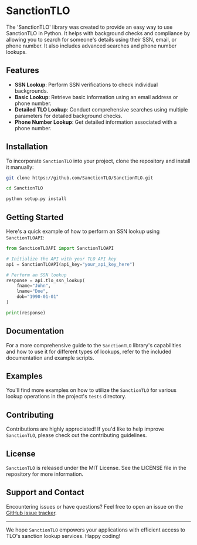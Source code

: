 
# SanctionTLO

The 'SanctionTLO' library was created to provide an easy way to use SanctionTLO in Python. It helps with background checks and compliance by allowing you to search for someone's details using their SSN, email, or phone number. It also includes advanced searches and phone number lookups.

## Features

- **SSN Lookup**: Perform SSN verifications to check individual backgrounds.
- **Basic Lookup**: Retrieve basic information using an email address or phone number.
- **Detailed TLO Lookup**: Conduct comprehensive searches using multiple parameters for detailed background checks.
- **Phone Number Lookup**: Get detailed information associated with a phone number.

## Installation

To incorporate `SanctionTLO` into your project, clone the repository and install it manually:

```bash
git clone https://github.com/SanctionTLO/SanctionTLO.git
```

```bash
cd SanctionTLO
```

```bash
python setup.py install
```

## Getting Started

Here's a quick example of how to perform an SSN lookup using `SanctionTLOAPI`:

```python
from SanctionTLOAPI import SanctionTLOAPI

# Initialize the API with your TLO API key
api = SanctionTLOAPI(api_key="your_api_key_here")

# Perform an SSN lookup
response = api.tlo_ssn_lookup(
    fname="John",
    lname="Doe",
    dob="1990-01-01"
)

print(response)
```

## Documentation

For a more comprehensive guide to the `SanctionTLO` library's capabilities and how to use it for different types of lookups, refer to the included documentation and example scripts.

## Examples

You'll find more examples on how to utilize the `SanctionTLO` for various lookup operations in the project's `tests` directory.

## Contributing

Contributions are highly appreciated! If you'd like to help improve `SanctionTLO`, please check out the contributing guidelines.

## License

`SanctionTLO` is released under the MIT License. See the LICENSE file in the repository for more information.

## Support and Contact

Encountering issues or have questions? Feel free to open an issue on the [GitHub issue tracker](https://github.com/SanctionTLO/SanctionTLO/issues).

---

We hope `SanctionTLO` empowers your applications with efficient access to TLO's sanction lookup services. Happy coding!
